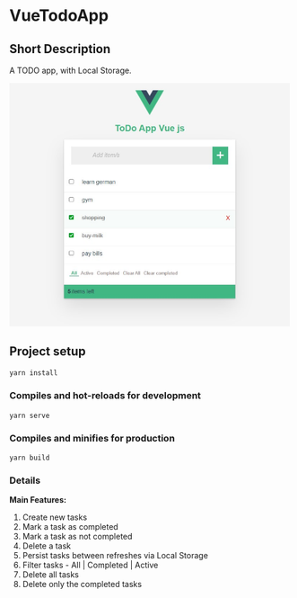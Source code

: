 # VueTodoApp

## Short Description

A TODO app, with Local Storage.

<img src="/src/assets/App.jpg" width="500px"/>

## Project setup
```
yarn install
```

### Compiles and hot-reloads for development
```
yarn serve
```

### Compiles and minifies for production
```
yarn build
```
### Details 

**Main Features:**

1. Create new tasks
3. Mark a task as completed
4. Mark a task as not completed
5. Delete a task
6. Persist tasks between refreshes via Local Storage
7. Filter tasks - All | Completed | Active
8. Delete all tasks
9. Delete only the completed tasks
